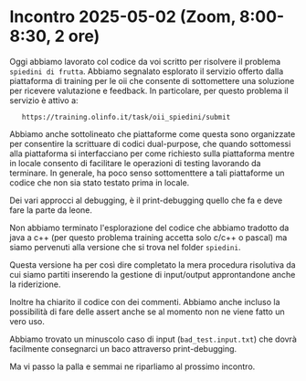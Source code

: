 # Incontro 2025-05-02 (Zoom, 8:00-8:30, 2 ore)

Oggi abbiamo lavorato col codice da voi scritto per risolvere il problema `spiedini di frutta`.
Abbiamo segnalato esplorato il servizio offerto dalla piattaforma di training per le oii che consente di sottomettere una soluzione per ricevere valutazione e feedback.
In particolare, per questo problema il servizio è attivo a:

```
   https://training.olinfo.it/task/oii_spiedini/submit
```

Abbiamo anche sottolineato che piattaforme come questa sono organizzate per consentire la scrittuare di codici dual-purpose, che quando sottomessi alla piattaforma si interfacciano per come richiesto sulla piattaforma mentre in locale consento di facilitare le operazioni di testing lavorando da terminare.
In generale, ha poco senso sottomenttere a tali piattaforme un codice che non sia stato testato prima in locale.

Dei vari approcci al debugging, è il print-debugging quello che fa e deve fare la parte da leone.

Non abbiamo terminato l'esplorazione del codice che abbiamo tradotto da java a c++ (per questo problema training accetta solo c/c++ o pascal) ma siamo pervenuti alla versione che si trova nel folder `spiedini`.

Questa versione ha per così dire completato la mera procedura risolutiva da cui siamo partiti inserendo la gestione di input/output approntandone anche la riderizione.

Inoltre ha chiarito il codice con dei commenti. Abbiamo anche incluso la possibilità di fare delle assert anche se al momento non ne viene fatto un vero uso.

Abbiamo trovato un minuscolo caso di input (`bad_test.input.txt`) che dovrà facilmente consegnarci un baco attraverso print-debugging.

Ma vi passo la palla e semmai ne riparliamo al prossimo incontro.

